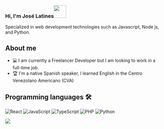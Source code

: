 <h3>Hi, I'm José Latines<img src="https://media.giphy.com/media/hvRJCLFzcasrR4ia7z/giphy.gif" width="40"></h3>
<p>Specialized in web development technologies such as Javascript, Node js, and Python.<p>

## About me
- 💻 I am currently a Freelancer Developer but I am looking to work in a full-time job.
- 🏆 I'm a native Spanish speaker, I learned English in the Centro Venezolano Americano (CVA)

## Programming languages 🛠
![React](https://img.shields.io/badge/react-%2320232a.svg?style=for-the-badge&logo=react&logoColor=%2361DAFB)
![JavaScript](https://img.shields.io/badge/javascript-%23323330.svg?style=for-the-badge&logo=javascript&logoColor=%23F7DF1E)
![TypeScript](https://img.shields.io/badge/typescript-%23007ACC.svg?style=for-the-badge&logo=typescript&logoColor=white)
![PHP](https://img.shields.io/badge/php-%23777BB4.svg?style=for-the-badge&logo=php&logoColor=white)
![Python](https://img.shields.io/badge/python-3670A0?style=for-the-badge&logo=python&logoColor=ffdd54)

![](https://github-readme-stats.vercel.app/api/top-langs/?username=joselatines&theme=dark&hide_border=false&include_all_commits=false&count_private=false&layout=compact)
